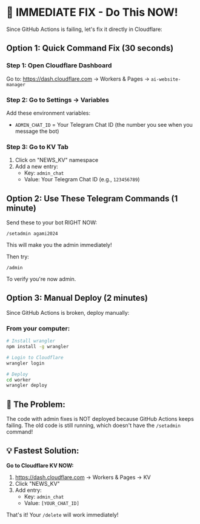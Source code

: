 # 🚨 IMMEDIATE FIX - Do This NOW!

Since GitHub Actions is failing, let's fix it directly in Cloudflare:

## Option 1: Quick Command Fix (30 seconds)

### Step 1: Open Cloudflare Dashboard
Go to: https://dash.cloudflare.com → Workers & Pages → `ai-website-manager`

### Step 2: Go to Settings → Variables
Add these environment variables:
- `ADMIN_CHAT_ID` = Your Telegram Chat ID (the number you see when you message the bot)

### Step 3: Go to KV Tab
1. Click on "NEWS_KV" namespace
2. Add a new entry:
   - Key: `admin_chat`
   - Value: Your Telegram Chat ID (e.g., `123456789`)

## Option 2: Use These Telegram Commands (1 minute)

Send these to your bot RIGHT NOW:

```
/setadmin agami2024
```

This will make you the admin immediately!

Then try:
```
/admin
```

To verify you're now admin.

## Option 3: Manual Deploy (2 minutes)

Since GitHub Actions is broken, deploy manually:

### From your computer:
```bash
# Install wrangler
npm install -g wrangler

# Login to Cloudflare
wrangler login

# Deploy
cd worker
wrangler deploy
```

## 🎯 The Problem:

The code with admin fixes is NOT deployed because GitHub Actions keeps failing. The old code is still running, which doesn't have the `/setadmin` command!

## 💡 Fastest Solution:

**Go to Cloudflare KV NOW:**
1. https://dash.cloudflare.com → Workers & Pages → KV
2. Click "NEWS_KV"
3. Add entry: 
   - Key: `admin_chat`
   - Value: `[YOUR_CHAT_ID]`

That's it! Your `/delete` will work immediately!